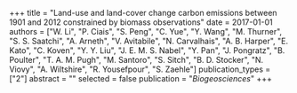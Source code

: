 +++
title = "Land-use and land-cover change carbon emissions between 1901 and 2012 constrained by biomass observations"
date = 2017-01-01
authors = ["W. Li", "P. Ciais", "S. Peng", "C. Yue", "Y. Wang", "M. Thurner", "S. S. Saatchi", "A. Arneth", "V. Avitabile", "N. Carvalhais", "A. B. Harper", "E. Kato", "C. Koven", "Y. Y. Liu", "J. E. M. S. Nabel", "Y. Pan", "J. Pongratz", "B. Poulter", "T. A. M. Pugh", "M. Santoro", "S. Sitch", "B. D. Stocker", "N. Viovy", "A. Wiltshire", "R. Yousefpour", "S. Zaehle"]
publication_types = ["2"]
abstract = ""
selected = false
publication = "*Biogeosciences*"
+++

